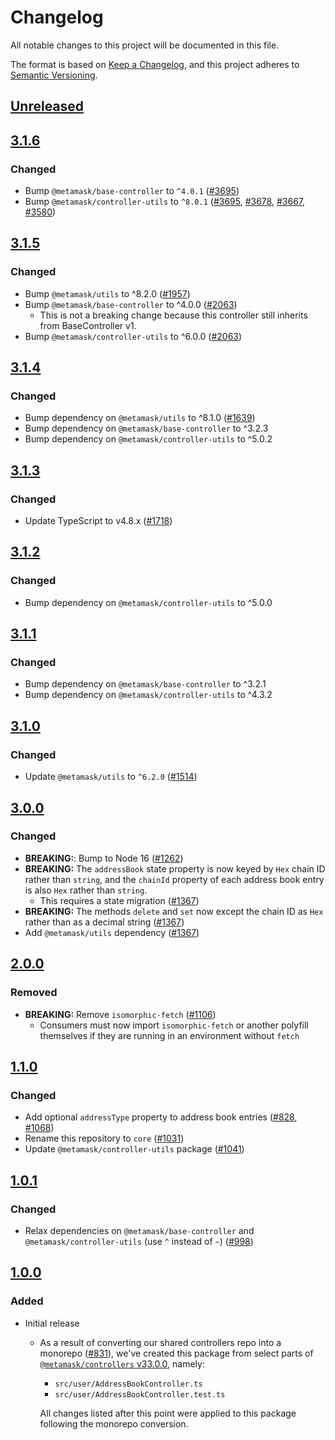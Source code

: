 # Changelog
All notable changes to this project will be documented in this file.

The format is based on [Keep a Changelog](https://keepachangelog.com/en/1.0.0/),
and this project adheres to [Semantic Versioning](https://semver.org/spec/v2.0.0.html).

## [Unreleased]

## [3.1.6]
### Changed
- Bump `@metamask/base-controller` to `^4.0.1` ([#3695](https://github.com/MetaMask/core/pull/3695))
- Bump `@metamask/controller-utils` to `^8.0.1` ([#3695](https://github.com/MetaMask/core/pull/3695), [#3678](https://github.com/MetaMask/core/pull/3678), [#3667](https://github.com/MetaMask/core/pull/3667), [#3580](https://github.com/MetaMask/core/pull/3580))

## [3.1.5]
### Changed
- Bump `@metamask/utils` to ^8.2.0 ([#1957](https://github.com/MetaMask/core/pull/1957))
- Bump `@metamask/base-controller` to ^4.0.0 ([#2063](https://github.com/MetaMask/core/pull/2063))
  - This is not a breaking change because this controller still inherits from BaseController v1.
- Bump `@metamask/controller-utils` to ^6.0.0 ([#2063](https://github.com/MetaMask/core/pull/2063))

## [3.1.4]
### Changed
- Bump dependency on `@metamask/utils` to ^8.1.0 ([#1639](https://github.com/MetaMask/core/pull/1639))
- Bump dependency on `@metamask/base-controller` to ^3.2.3
- Bump dependency on `@metamask/controller-utils` to ^5.0.2

## [3.1.3]
### Changed
- Update TypeScript to v4.8.x ([#1718](https://github.com/MetaMask/core/pull/1718))

## [3.1.2]
### Changed
- Bump dependency on `@metamask/controller-utils` to ^5.0.0

## [3.1.1]
### Changed
- Bump dependency on `@metamask/base-controller` to ^3.2.1
- Bump dependency on `@metamask/controller-utils` to ^4.3.2

## [3.1.0]
### Changed
- Update `@metamask/utils` to `^6.2.0` ([#1514](https://github.com/MetaMask/core/pull/1514))

## [3.0.0]
### Changed
- **BREAKING:**: Bump to Node 16 ([#1262](https://github.com/MetaMask/core/pull/1262))
- **BREAKING:** The `addressBook` state property is now keyed by `Hex` chain ID rather than `string`, and the `chainId` property of each address book entry is also `Hex` rather than `string`.
  - This requires a state migration ([#1367](https://github.com/MetaMask/core/pull/1367))
- **BREAKING:** The methods `delete` and `set` now except the chain ID as `Hex` rather than as a decimal string ([#1367](https://github.com/MetaMask/core/pull/1367))
- Add `@metamask/utils` dependency ([#1367](https://github.com/MetaMask/core/pull/1367))

## [2.0.0]
### Removed
- **BREAKING:** Remove `isomorphic-fetch` ([#1106](https://github.com/MetaMask/controllers/pull/1106))
  - Consumers must now import `isomorphic-fetch` or another polyfill themselves if they are running in an environment without `fetch`

## [1.1.0]
### Changed
- Add optional `addressType` property to address book entries ([#828](https://github.com/MetaMask/controllers/pull/828), [#1068](https://github.com/MetaMask/core/pull/1068))
- Rename this repository to `core` ([#1031](https://github.com/MetaMask/controllers/pull/1031))
- Update `@metamask/controller-utils` package ([#1041](https://github.com/MetaMask/controllers/pull/1041))

## [1.0.1]
### Changed
- Relax dependencies on `@metamask/base-controller` and `@metamask/controller-utils` (use `^` instead of `~`) ([#998](https://github.com/MetaMask/core/pull/998))

## [1.0.0]
### Added
- Initial release
  - As a result of converting our shared controllers repo into a monorepo ([#831](https://github.com/MetaMask/core/pull/831)), we've created this package from select parts of [`@metamask/controllers` v33.0.0](https://github.com/MetaMask/core/tree/v33.0.0), namely:
    - `src/user/AddressBookController.ts`
    - `src/user/AddressBookController.test.ts`

    All changes listed after this point were applied to this package following the monorepo conversion.

[Unreleased]: https://github.com/MetaMask/core/compare/@metamask/address-book-controller@3.1.6...HEAD
[3.1.6]: https://github.com/MetaMask/core/compare/@metamask/address-book-controller@3.1.5...@metamask/address-book-controller@3.1.6
[3.1.5]: https://github.com/MetaMask/core/compare/@metamask/address-book-controller@3.1.4...@metamask/address-book-controller@3.1.5
[3.1.4]: https://github.com/MetaMask/core/compare/@metamask/address-book-controller@3.1.3...@metamask/address-book-controller@3.1.4
[3.1.3]: https://github.com/MetaMask/core/compare/@metamask/address-book-controller@3.1.2...@metamask/address-book-controller@3.1.3
[3.1.2]: https://github.com/MetaMask/core/compare/@metamask/address-book-controller@3.1.1...@metamask/address-book-controller@3.1.2
[3.1.1]: https://github.com/MetaMask/core/compare/@metamask/address-book-controller@3.1.0...@metamask/address-book-controller@3.1.1
[3.1.0]: https://github.com/MetaMask/core/compare/@metamask/address-book-controller@3.0.0...@metamask/address-book-controller@3.1.0
[3.0.0]: https://github.com/MetaMask/core/compare/@metamask/address-book-controller@2.0.0...@metamask/address-book-controller@3.0.0
[2.0.0]: https://github.com/MetaMask/core/compare/@metamask/address-book-controller@1.1.0...@metamask/address-book-controller@2.0.0
[1.1.0]: https://github.com/MetaMask/core/compare/@metamask/address-book-controller@1.0.1...@metamask/address-book-controller@1.1.0
[1.0.1]: https://github.com/MetaMask/core/compare/@metamask/address-book-controller@1.0.0...@metamask/address-book-controller@1.0.1
[1.0.0]: https://github.com/MetaMask/core/releases/tag/@metamask/address-book-controller@1.0.0
